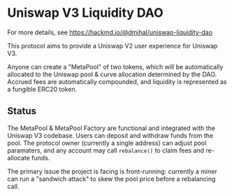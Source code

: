 # Uniswap V3 Liquidity DAO

For more details, see https://hackmd.io/@dmihal/uniswap-liquidity-dao

This protocol aims to provide a Uniswap V2 user experience for Uniswap V3.

Anyone can create a "MetaPool" of two tokens, which will be automatically allocated to the
Uniswap pool & curve allocation determined by the DAO. Accrued fees are automatically compounded,
and liquidity is represented as a fungible ERC20 token.

## Status

The MetaPool & MetaPool Factory are functional and integrated with the Uniswap V3 codebase. Users can deposit and withdraw funds from the pool. The protocol owner (currently a single address) can adjust pool paramaters, and any account may call `rebalance()` to claim fees and re-allocate funds.

The primary issue the project is facing is front-running: currently a miner can run a "sandwich attack" to skew the pool price before a rebalancing call.

